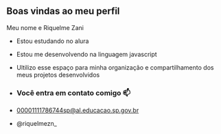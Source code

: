 ## Boas vindas ao meu perfil

Meu nome e Riquelme Zani

- Estou estudando no alura
- Estou me desenvolvendo na linguagem javascript
- Ultilizo esse espaço para minha organização e compartilhamento dos meus projetos desenvolvidos

- ### Você entra em contato comigo 📫

- 00001111786744sp@al.educacao.sp.gov.br

- @riquelmezn_
